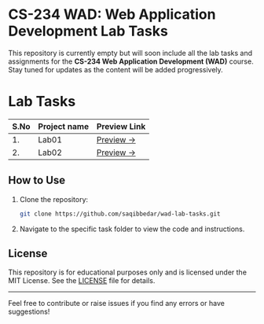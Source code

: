 # CS-234 WAD: Web Application Development Lab Tasks

This repository is currently empty but will soon include all the lab tasks and assignments for the **CS-234 Web Application Development (WAD)** course. Stay tuned for updates as the content will be added progressively.

# Lab Tasks

| S.No | Project name | Preview Link |
|:-- | :-- | :-- |
| 1. | Lab01 | [Preview →](./index.html) |
| 2. | Lab02 | [Preview →](./src/tasks/Lab02/index.html) |

## How to Use

1. Clone the repository:
    ```bash
    git clone https://github.com/saqibbedar/wad-lab-tasks.git
    ```
2. Navigate to the specific task folder to view the code and instructions.

## License

This repository is for educational purposes only and is licensed under the MIT License. See the [LICENSE](LICENSE) file for details.

---

Feel free to contribute or raise issues if you find any errors or have suggestions!